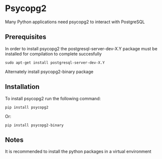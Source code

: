 # Psycopg2
Many Python applications need psycopg2 to interact with PostgreSQL

## Prerequisites
In order to install psycopg2 the postgresql-server-dev-X.Y package must be installed for compilation to complete succesfully
```
sudo apt-get install postgresql-server-dev-X.Y
```

Alternately install psycopg2-binary package

## Installation
To install psycopg2 run the following command:
```
pip install psycopg2
```

Or:

```
pip install psycopg2-binary
```

## Notes
It is recommended to install the python packages in a virtual environment
